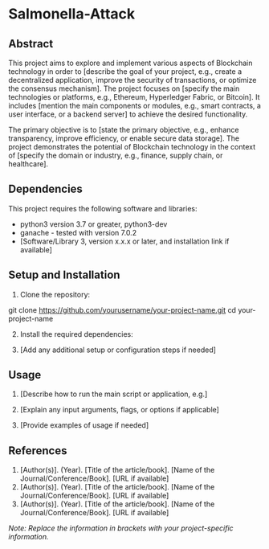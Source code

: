 # Salmonella-Attack

## Abstract

This project aims to explore and implement various aspects of Blockchain technology in order to [describe the goal of your project, e.g., create a decentralized application, improve the security of transactions, or optimize the consensus mechanism]. The project focuses on [specify the main technologies or platforms, e.g., Ethereum, Hyperledger Fabric, or Bitcoin]. It includes [mention the main components or modules, e.g., smart contracts, a user interface, or a backend server] to achieve the desired functionality.

The primary objective is to [state the primary objective, e.g., enhance transparency, improve efficiency, or enable secure data storage]. The project demonstrates the potential of Blockchain technology in the context of [specify the domain or industry, e.g., finance, supply chain, or healthcare].

## Dependencies

This project requires the following software and libraries:

- python3 version 3.7 or greater, python3-dev
- ganache - tested with version 7.0.2
- [Software/Library 3, version x.x.x or later, and installation link if available]


## Setup and Installation

1. Clone the repository:

git clone https://github.com/yourusername/your-project-name.git
cd your-project-name

2. Install the required dependencies:

3. [Add any additional setup or configuration steps if needed]

## Usage

1. [Describe how to run the main script or application, e.g.]

2. [Explain any input arguments, flags, or options if applicable]
3. [Provide examples of usage if needed]

## References

1. [Author(s)]. (Year). [Title of the article/book]. [Name of the Journal/Conference/Book]. [URL if available]
2. [Author(s)]. (Year). [Title of the article/book]. [Name of the Journal/Conference/Book]. [URL if available]
3. [Author(s)]. (Year). [Title of the article/book]. [Name of the Journal/Conference/Book]. [URL if available]

*Note: Replace the information in brackets with your project-specific information.*
